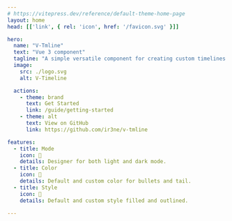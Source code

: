 ```yaml
---
# https://vitepress.dev/reference/default-theme-home-page
layout: home
head: [['link', { rel: 'icon', href: '/favicon.svg' }]]

hero:
  name: "V-Tmline"
  text: "Vue 3 component"
  tagline: "A simple versatile component for creating custom timelines for light and dark modes"
  image:
    src: ./logo.svg
    alt: V-Timeline

  actions:
    - theme: brand
      text: Get Started
      link: /guide/getting-started
    - theme: alt
      text: View on GitHub
      link: https://github.com/ir3ne/v-tmline

features:
  - title: Mode
    icon: 🔆
    details: Designer for both light and dark mode.
  - title: Color
    icon: 🌈
    details: Default and custom color for bullets and tail.
  - title: Style
    icon: 🎨
    details: Default and custom style filled and outlined.

---
```

